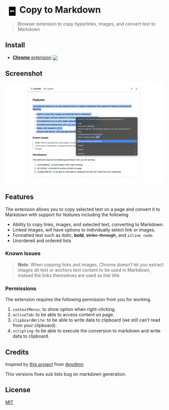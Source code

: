 # <img src="extension/icons/icon.png" width="45" align="left"> Copy to Markdown

> Browser extension to copy hyperlinks, images, and convert text to Markdown

## Install

- [**Chrome** extension][link-cws] [<img valign="middle" src="https://img.shields.io/chrome-web-store/v/nlaionblcaejecbkcillglodmmfhjhfi.svg?label=%20">][link-cws]


## Screenshot

![Copy to Markdown](media/screenshot-1280x800.png)


## Features

The extension allows you to copy selected text on a page and convert it to Markdown with support for features including the following

- Ability to copy links, images, and selected text, converting to Markdown.
- Linked images, will have options to individually select link or images.
- Formatted text such as _italic_, **bold**, ~~strike-through~~, and `inline code`.
- Unordered and ordered lists

### Known Issues

> **_Note_**: When copying links and images, Chrome doesn’t let you extract images alt text or anchors text content to be used in Markdown, instead the links themselves are used as link title. 

### Permissions

The extension requires the following permission from you for working.

1. `contextMenus`: to show option when right-clicking.
2. `activeTab`: to be able to access content on page.
3. `clipboardWrite`: to be able to write data to clipboard (we still can’t read from your clipboard).
4. `scripting`: to be able to execute the conversion to markdown and write data to clipboard.


## Credits

Inspired by [this project](https://github.com/notlmn/copy-as-markdown) from [@notlmn](https://github.com/notlmn)

This versions fixes sub lists bug on markdown generation.

## License

[MIT](license)

[link-cws]: https://chrome.google.com/webstore/detail/copy-to-markdown/nlaionblcaejecbkcillglodmmfhjhfi/
